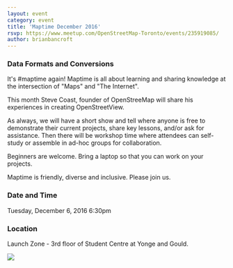 ```yaml
---
layout: event
category: event
title: 'Maptime December 2016'
rsvp: https://www.meetup.com/OpenStreetMap-Toronto/events/235919085/
author: brianbancroft
---
```

### Data Formats and Conversions

It's #maptime again!  Maptime is all about learning and sharing knowledge at the intersection of "Maps" and "The Internet".

This month Steve Coast, founder of OpenStreeMap will share his experiences in creating OpenStreetView. 

As always, we will have a short show and tell where anyone is free to demonstrate their current projects, share key lessons, and/or ask for assistance. Then there will be workshop time where attendees can self-study or assemble in ad-hoc groups for collaboration.

Beginners are welcome. Bring a laptop so that you can work on your projects.

Maptime is friendly, diverse and inclusive. Please join us.

### Date and Time

Tuesday, December 6, 2016
6:30pm

### Location

Launch Zone - 3rd floor of Student Centre at Yonge and Gould.

<img src='https://api.mapbox.com/styles/v1/brianbancroft/cip0dndxe0000bonjz1a15zgk/static/-79.380898,43.657396,16.35,0.00,0.00/600x400?access_token=pk.eyJ1IjoiYnJpYW5iYW5jcm9mdCIsImEiOiJsVGVnMXFzIn0.7ldhVh3Ppsgv4lCYs65UdA'>
